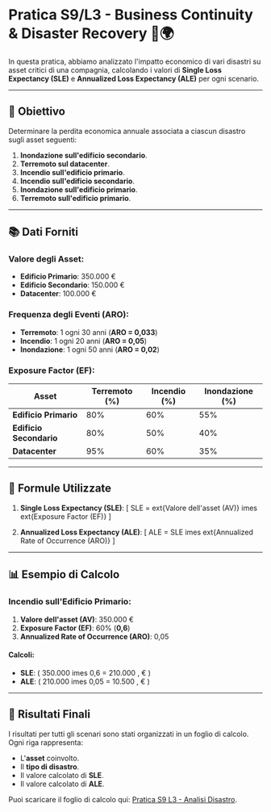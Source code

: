 
# Pratica S9/L3 - **Business Continuity & Disaster Recovery** 💼🌍

In questa pratica, abbiamo analizzato l'impatto economico di vari disastri su asset critici di una compagnia, calcolando i valori di **Single Loss Expectancy (SLE)** e **Annualized Loss Expectancy (ALE)** per ogni scenario.

---

## 📝 **Obiettivo**
Determinare la perdita economica annuale associata a ciascun disastro sugli asset seguenti:
1. **Inondazione sull'edificio secondario**.
2. **Terremoto sul datacenter**.
3. **Incendio sull'edificio primario**.
4. **Incendio sull'edificio secondario**.
5. **Inondazione sull'edificio primario**.
6. **Terremoto sull'edificio primario**.

---

## 📚 **Dati Forniti**

### **Valore degli Asset**:
- **Edificio Primario**: 350.000 €
- **Edificio Secondario**: 150.000 €
- **Datacenter**: 100.000 €

### **Frequenza degli Eventi (ARO)**:
- **Terremoto**: 1 ogni 30 anni (**ARO = 0,033**)
- **Incendio**: 1 ogni 20 anni (**ARO = 0,05**)
- **Inondazione**: 1 ogni 50 anni (**ARO = 0,02**)

### **Exposure Factor (EF)**:
| Asset               | Terremoto (%) | Incendio (%) | Inondazione (%) |
|---------------------|---------------|--------------|-----------------|
| **Edificio Primario**  | 80%           | 60%          | 55%             |
| **Edificio Secondario**| 80%           | 50%          | 40%             |
| **Datacenter**        | 95%           | 60%          | 35%             |

---

## 🧮 **Formule Utilizzate**

1. **Single Loss Expectancy (SLE)**:
   \[
   SLE = 	ext{Valore dell'asset (AV)} 	imes 	ext{Exposure Factor (EF)}
   \]

2. **Annualized Loss Expectancy (ALE)**:
   \[
   ALE = SLE 	imes 	ext{Annualized Rate of Occurrence (ARO)}
   \]

---

## 📊 **Esempio di Calcolo**

### **Incendio sull'Edificio Primario**:
1. **Valore dell'asset (AV)**: 350.000 €
2. **Exposure Factor (EF)**: 60% (**0,6**)
3. **Annualized Rate of Occurrence (ARO)**: 0,05

#### Calcoli:
- **SLE**: \( 350.000 	imes 0,6 = 210.000 \, € \)
- **ALE**: \( 210.000 	imes 0,05 = 10.500 \, € \)

---

## 📂 **Risultati Finali**

I risultati per tutti gli scenari sono stati organizzati in un foglio di calcolo. Ogni riga rappresenta:
- L'**asset** coinvolto.
- Il **tipo di disastro**.
- Il valore calcolato di **SLE**.
- Il valore calcolato di **ALE**.

Puoi scaricare il foglio di calcolo qui: [Pratica S9 L3 - Analisi Disastro](S9L3_analisi.xlsx).

